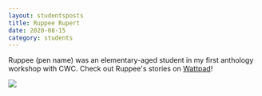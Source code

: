 ```yaml
---
layout: studentsposts
title: Ruppee Rupert
date: 2020-08-15
category: students
---
```


Ruppee (pen name) was an elementary-aged student in my first anthology workshop with CWC. Check out Ruppee's stories on [Wattpad](https://www.wattpad.com/user/GibberishDude)!

![](https://img.wattpad.com/cover/236036424-512-k798892.jpg)
